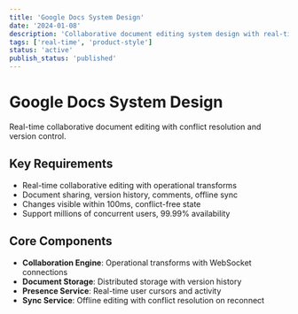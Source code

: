 ```yaml
---
title: 'Google Docs System Design'
date: '2024-01-08'
description: 'Collaborative document editing system design with real-time synchronization, operational transforms, and multi-user conflict resolution.'
tags: ['real-time', 'product-style']
status: 'active'
publish_status: 'published'
---
```


# Google Docs System Design

Real-time collaborative document editing with conflict resolution and version control.

## Key Requirements

- Real-time collaborative editing with operational transforms
- Document sharing, version history, comments, offline sync
- Changes visible within 100ms, conflict-free state
- Support millions of concurrent users, 99.99% availability

## Core Components

- **Collaboration Engine**: Operational transforms with WebSocket connections
- **Document Storage**: Distributed storage with version history
- **Presence Service**: Real-time user cursors and activity
- **Sync Service**: Offline editing with conflict resolution on reconnect
